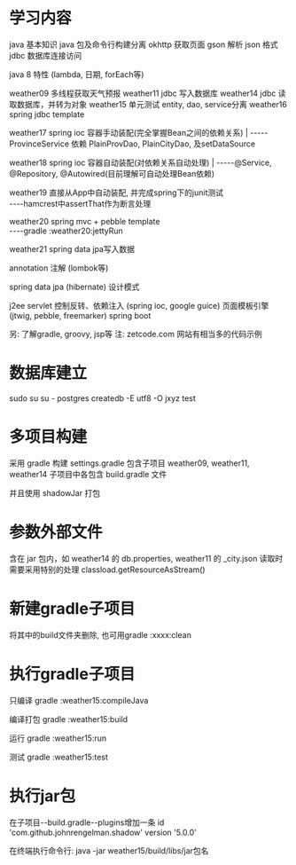 学习内容
=======

java 基本知识
java 包及命令行构建分离
okhttp 获取页面
gson 解析 json 格式
jdbc 数据库连接访问

java 8 特性 (lambda, 日期, forEach等)

weather09 多线程获取天气预报
weather11 jdbc 写入数据库
weather14 jdbc 读取数据库，并转为对象
weather15 单元测试 entity, dao, service分离
weather16 spring jdbc template

weather17 spring ioc 容器手动装配(完全掌握Bean之间的依赖关系)
    |
    -----ProvinceService 依赖 PlainProvDao, PlainCityDao, 及setDataSource

weather18 spring ioc 容器自动装配(对依赖关系自动处理)
    |
    -----@Service, @Repository, @Autowired(目前理解可自动处理Bean依赖)

weather19 直接从App中自动装配, 并完成spring下的junit测试
    \
     ----hamcrest中assertThat作为断言处理
     
weather20 spring mvc + pebble template
    \
     ----gradle :weather20:jettyRun
     
weather21 spring data jpa写入数据

annotation 注解 (lombok等)

spring data jpa (hibernate)
设计模式

j2ee servlet
控制反转、依赖注入 (spring ioc, google guice)
页面模板引擎 (jtwig, pebble, freemarker)
spring boot

另: 了解gradle, groovy, jsp等
注: zetcode.com 网站有相当多的代码示例

数据库建立
========
sudo su
su - postgres
createdb -E utf8 -O jxyz test

多项目构建
========

采用 gradle 构建
settings.gradle 包含子项目
weather09, weather11, weather14 子项目中各包含 build.gradle 文件

并且使用 shadowJar 打包

参数外部文件
==========
含在 jar 包内，如 weather14 的 db.properties, weather11 的 _city.json
读取时需要采用特别的处理 classload.getResourceAsStream()

新建gradle子项目
==============
将其中的build文件夹删除, 也可用gradle :xxxx:clean

执行gradle子项目
==============
只编译
gradle :weather15:compileJava

编译打包
gradle :weather15:build

运行
gradle :weather15:run

测试
gradle :weather15:test

执行jar包
========
在子项目--build.gradle--plugins增加一条
    id 'com.github.johnrengelman.shadow' version '5.0.0'

在终端执行命令行:
    java -jar weather15/build/libs/jar包名
